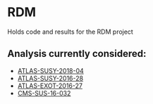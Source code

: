 # RDM
Holds code and results for the RDM project

## Analysis currently considered:

 * [ATLAS-SUSY-2018-04](https://atlas.web.cern.ch/Atlas/GROUPS/PHYSICS/PAPERS/SUSY-2018-04/)
 * [ATLAS-SUSY-2016-28](https://atlas.web.cern.ch/Atlas/GROUPS/PHYSICS/PAPERS/SUSY-2016-28/)
 * [ATLAS-EXOT-2016-27](https://atlas.web.cern.ch/Atlas/GROUPS/PHYSICS/PAPERS/EXOT-2016-27/)
 * [CMS-SUS-16-032](http://cms-results.web.cern.ch/cms-results/public-results/publications/SUS-16-032/index.html)
